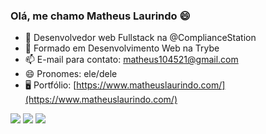 ### Olá, me chamo Matheus Laurindo 😄


- 🔭 Desenvolvedor web Fullstack na @ComplianceStation
- 🌱 Formado em Desenvolvimento Web na Trybe
- 📫 E-mail para contato: matheus104521@gmail.com
- 😄 Pronomes: ele/dele
- :desktop_computer: Portfólio: [https://www.matheuslaurindo.com/](https://www.matheuslaurindo.com/) 

<div> 
  <a href="https://instagram.com/matheuslrd_" target="_blank"><img src="https://img.shields.io/badge/-Instagram-%23E4405F?style=for-the-badge&logo=instagram&logoColor=white" target="_blank"></a>
  <a href = "mailto:matheus104521@gmail.com"><img src="https://img.shields.io/badge/-Gmail-%23333?style=for-the-badge&logo=gmail&logoColor=white" target="_blank"></a>
  <a href="https://www.linkedin.com/in/matheus-szarblewski/" target="_blank"><img src="https://img.shields.io/badge/-LinkedIn-%230077B5?style=for-the-badge&logo=linkedin&logoColor=white" target="_blank"></a> 
</div>
